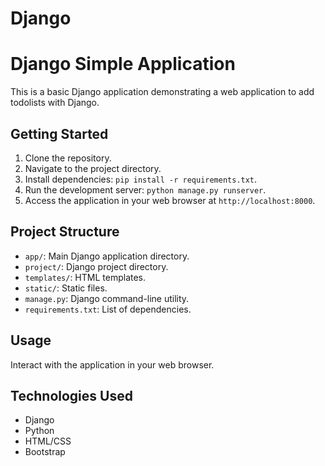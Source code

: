 # Django
# Django Simple Application

This is a basic Django application demonstrating a web application to add todolists with Django.

## Getting Started

1. Clone the repository.
2. Navigate to the project directory.
3. Install dependencies: `pip install -r requirements.txt`.
4. Run the development server: `python manage.py runserver`.
5. Access the application in your web browser at `http://localhost:8000`.

## Project Structure

- `app/`: Main Django application directory.
- `project/`: Django project directory.
- `templates/`: HTML templates.
- `static/`: Static files.
- `manage.py`: Django command-line utility.
- `requirements.txt`: List of dependencies.

## Usage

Interact with the application in your web browser.

## Technologies Used

- Django
- Python
- HTML/CSS
- Bootstrap
